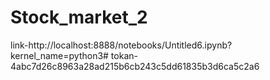 # Stock_market_2
link-http://localhost:8888/notebooks/Untitled6.ipynb?kernel_name=python3#
tokan- 4abc7d26c8963a28ad215b6cb243c5dd61835b3d6ca5c2a6
